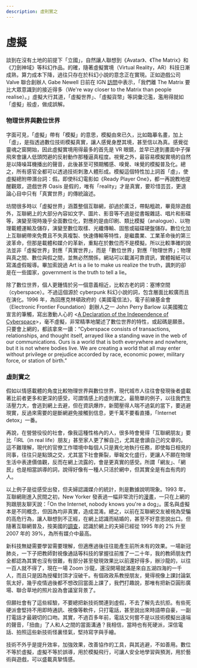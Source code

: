 ```yaml
---
description: 虛則實之
---
```


# 虛擬

談到在沒有土地的前提下「立國」，自然讓人聯想到《Avatar》、《The Matrix》和《刀劍神域》等科幻作品。的確，隨著虛擬實境（Virtual Reality，AR）科技日漸成熟，算力成本下降，過往只存在於科幻小說的意念正在實現。正如遊戲公司 Valve 聯合創辦人 Gabe Newell 日前在 IGN [訪問](https://www.ign.com/articles/gabe-newell-matrix-brain-computer-interface-valve)中表示，「我們離 The Matrix 要比大眾意識到的接近得多（We're way closer to the Matrix than people realise）。」虛擬大行其道，「虛擬世界」、「虛擬貨幣」等詞彙氾濫，濫用得就如「虛擬」般虛，做成誤解。

### 物理世界與數位世界

字面可見，「虛擬」帶有「模擬」的意思，模擬由來已久，比如臨摹名畫，加上「虛」，是指透過數位技術模擬真實，讓人感覺身歷其境，甚至信以為真。感覺從靈魂之窗開始，因此虛擬實境用得最多的首先是 VR 眼鏡，並早已達到畫面中子彈飛來會讓人低頭閃避的反射動作那種逼真程度。視覺之外，最容易模擬實境的自然是以降噪耳機播出的聲音，此後甚至可預期觸感、嗅覺、味覺的模擬普及化。總之，所有感官全都可以透過技術刺激人體形成。模擬這個特性加上詞首「虛」，使虛擬總附帶潛台詞：假。即使科幻電影如《Ready Player One》，都一再說教地提醒觀眾，遊戲世界 Oasis 是假的，唯有「reality」才是真實，要珍惜芸芸，更遑論心目中只有「真實世界」的傳統論述。

坊間很多時以「虛擬世界」涵蓋整個互聯網，卻過於廣泛，帶點粗疏，畢竟除遊戲外，互聯網上的大部分內容如文字、圖片、影音等不過是從書報雜誌、唱片和影碟等，演變至現時幾乎全面數位化，對應的是由印刷、類比模擬（analogue）、以物理載體運輸及儲存，演變至數位取樣、光纖傳輸、固態或磁碟硬盤儲存。數位化加上互聯網帶來免費且不失真複製、快速傳輸等特性，是繼農業、工業革命後的第三波革命，但那是載體和媒介的革新，重點在於數位而不是模擬。所以比較準確的說法並非「虛擬世界」對應「真實世界」，而是「數位世界」對應「物理世界」；物理與真之間、數位與假之間，並無必然關係，網站可以載滿可靠資訊，實體報紙可以寫滿虛假報導。畢加索說過 Art is a lie to make us realize the truth，諷刺的卻是在一些國家，government is the truth to tell a lie。

除了數位世界，個人更鍾情於另一個意義相近，比較古老的詞：塞博空間（cyberspace）。不過這個源於 cyberpunk 科幻小說的詞，包含層面比較廣而且在演化。1996 年，為回應克林頓政府的《美國電信法》，電子前線基金會（Electronic Frontier Foundation）創辦人之一 John Perry Barlow 以美國獨立宣言的筆觸，寫出激動人心的 &lt;[A Declaration of the Independence of Cyberspace](https://www.eff.org/cyberspace-independence)&gt;，毫不虛擬，非常精準地闡述了數位世界的特性，或起碼是願景。只要會上網的，都該拿來一讀：“Cyberspace consists of transactions, relationships, and thought itself, arrayed like a standing wave in the web of our communications. Ours is a world that is both everywhere and nowhere, but it is not where bodies live. We are creating a world that all may enter without privilege or prejudice accorded by race, economic power, military force, or station of birth.”

### 虛則實之

假如以情感載體的角度比較物理世界與數位世界，現代城市人往往會發現後者盛載著比前者更多和更深的感受，可謂情感上的虛則實之。最簡單的例子，以往我們生活壓力大，會逃到網上去避，但在資訊爆炸，新聞壓得人喘不過氣的當下，要逃避現實，反過來需要的是斷網避免接觸到信息，更千萬不要看直播，「Internet detox」一番。

再說，在營營役役的社會，像我這種性格內的人，很多時會覺得「互聯網朋友」要比「IRL（in real life）朋友」甚至家人更了解自己，尤其是會讀自己的文章的。這不難理解，現代的官僚工作環境中每個人只是異化地執行任務，即使每日相見的同事，往往只是點頭之交，尤其當下社會撕裂，舉報文化盛行，更讓人不願在物理生活中表達價值觀，反而在網上流露的，會是更真實的感受。所謂「網友」、「網民」也是相當誤導的詞，說得好像有一種人只活於網中，但其實全是有血有肉的人。

以上例子是從感受出發，但夫婦認識媒介的統計，則是數據說明現象。1993 年，互聯網剛進入民間之初，New Yorker 發表過一幅非常流行的[漫畫](https://en.wikipedia.org/wiki/On_the_Internet,_nobody_knows_you%27re_a_dog)，一只在上網的狗跟朋友聊天說：「On the Internet, nobody knows you're a dog」。匿名與虛擬本是不同概念，但因為均非真實，造成混淆。總之，以前在互聯網交友被視為受騙的高危行為，讓人聯想到不正經，在網上認識而結婚的，甚至不好意思說出口。但隨著互聯網普及，按美國的[調查](https://www.pnas.org/content/116/36/17753/tab-figures-data)，認識於網上的夫婦已經從 1995 年的 2% 升至 2007 年的 39%，為所有媒介中最高。

新科技無疑需要學習需要理解，但適應過後往往能產生前所未有的效果。一場新冠肺炎，一下子把教師對視像通話等科技的掌握往前推了一二十年，我的教師朋友們全都認為其實也沒有很難，有部分甚至發現效果比以前還好得多，辦沙龍的，以往一百人就不得了，現在一場 Zoom 沙龍，還沒開場就滿是來自五湖四海的一千人，而且只是因為授權封頂才沒破千。有個政政系教授朋友，覺得視像上課討論氣氛太好，幾乎疫情過後都不想改回當面上課了，我們打趣說，那唯有把新亞圓形廣場、聯合草地的照片設為會議室背景了。

但願社會有了這些經驗，不要總把新技術關連到虛假，不去了解先去抗拒。有些死硬派會堅持不用即時通訊、視像等軟件，只打電話，甚至說出來時語帶自豪，一副打電話才最親切的口吻。其實，不過百多年前，電話又何嘗不是以技術模擬出遠端的聲音，「扭曲」了人和人之間的當面溝通？我相信，當時也有死硬派，深信電話、拍照這些新技術怪裏怪氣，堅持寫字與手繪。

技術不外乎是提升效率，加強效果，改善協作的工具，與其逃避，不如善用。數位不等於虛擬，虛擬不等於誤導，用於模擬飛行，可讓人安全地學習與預測，用於藝術與遊戲，可以盛載真摯情感。



